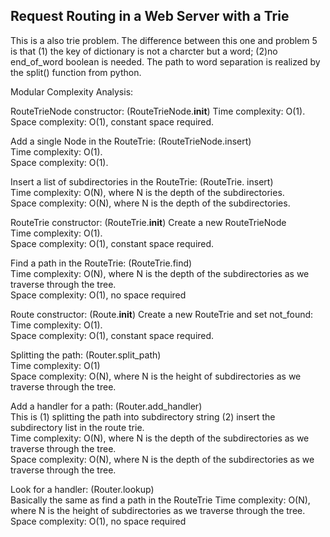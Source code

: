 ## Request Routing in a Web Server with a Trie
This is a also trie problem. The difference between this one and problem 5 is that (1) the key of dictionary is not a charcter but a word; (2)no end_of_word boolean is needed. The path to word separation is realized by the split() function from python.  

Modular Complexity Analysis:  

RouteTrieNode constructor: (RouteTrieNode.__init__)
Time complexity: O(1).  
Space complexity: O(1), constant space required.

Add a single Node in the RouteTrie: (RouteTrieNode.insert)  
Time complexity: O(1).  
Space complexity: O(1).   

Insert a list of subdirectories in the RouteTrie: (RouteTrie. insert)   
Time complexity: O(N), where N is the depth of the subdirectories.    
Space complexity: O(N), where N is the depth of the subdirectories.   

RouteTrie constructor: (RouteTrie.__init__)
Create a new RouteTrieNode  
Time complexity: O(1).    
Space complexity: O(1), constant space required.  

Find a path in the RouteTrie: (RouteTrie.find)   
Time complexity: O(N), where N is the depth of the subdirectories as we traverse through the tree.   
Space complexity: O(1), no space required

Route constructor: (Route.__init__)
Create a new RouteTrie and set not_found:
Time complexity: O(1).    
Space complexity: O(1), constant space required.

Splitting the path: (Router.split_path)  
Time complexity: O(1)   
Space complexity: O(N),  where N is the height of subdirectories as we traverse through the tree.    

Add a handler for a path:  (Router.add_handler)   
This is (1) splitting the path into subdirectory string (2) insert the subdirectory list in the route trie.   
Time complexity: O(N), where N is the depth of the subdirectories as we traverse through the tree.  
Space complexity: O(N), where N is the depth of the subdirectories as we traverse through the tree.  

Look for a handler: (Router.lookup)   
Basically the same as find a path in the RouteTrie
Time complexity: O(N), where N is the height of subdirectories as we traverse through the tree.
Space complexity: O(1), no space required

